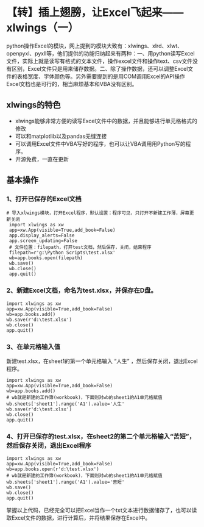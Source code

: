 # 【转】插上翅膀，让Excel飞起来——xlwings（一）
python操作Excel的模块，网上提到的模块大致有：xlwings、xlrd、xlwt、openpyxl、pyxll等，他们提供的功能归纳起来有两种：一、用python读写Excel文件，实际上就是读写有格式的文本文件，操作excel文件和操作text、csv文件没有区别，Excel文件只是用来储存数据。二、除了操作数据，还可以调整Excel文件的表格宽度、字体颜色等。另外需要提到的是用COM调用Excel的API操作Excel文档也是可行的，相当麻烦基本和VBA没有区别。

## xlwings的特色
* xlwings能够非常方便的读写Excel文件中的数据，并且能够进行单元格格式的修改
* 可以和matplotlib以及pandas无缝连接
* 可以调用Excel文件中VBA写好的程序，也可以让VBA调用用Python写的程序。
* 开源免费，一直在更新

## 基本操作
### 1、打开已保存的Excel文档
```
# 导入xlwings模块，打开Excel程序，默认设置：程序可见，只打开不新建工作薄，屏幕更新关闭
 import xlwings as xw
 app=xw.App(visible=True,add_book=False)
 app.display_alerts=False
 app.screen_updating=False
 # 文件位置：filepath，打开test文档，然后保存，关闭，结束程序
 filepath=r'g:\Python Scripts\test.xlsx'
 wb=app.books.open(filepath)
 wb.save()
 wb.close()
 app.quit()
 ```
### 2、新建Excel文档，命名为test.xlsx，并保存在D盘。
 ```
 import xlwings as xw
 app=xw.App(visible=True,add_book=False)
 wb=app.books.add()
 wb.save(r'd:\test.xlsx')
 wb.close()
 app.quit()
 ```
### 3、在单元格输入值
新建test.xlsx，在sheet1的第一个单元格输入 “人生” ，然后保存关闭，退出Excel程序。
 ```
 import xlwings as xw
 app=xw.App(visible=True,add_book=False)
 wb=app.books.add()
 # wb就是新建的工作簿(workbook)，下面则对wb的sheet1的A1单元格赋值
 wb.sheets['sheet1'].range('A1').value='人生'
 wb.save(r'd:\test.xlsx')
 wb.close()
 app.quit()
 ```
### 4、打开已保存的test.xlsx，在sheet2的第二个单元格输入“苦短”，然后保存关闭，退出Excel程序
 ```
 import xlwings as xw
 app=xw.App(visible=True,add_book=False)
 wb=app.books.open(r'd:\test.xlsx')
 # wb就是新建的工作簿(workbook)，下面则对wb的sheet1的A1单元格赋值
 wb.sheets['sheet1'].range('A1').value='苦短'
 wb.save()
 wb.close()
 app.quit()
 ```
掌握以上代码，已经完全可以把Excel当作一个txt文本进行数据储存了，也可以读取Excel文件的数据，进行计算后，并将结果保存在Excel中。
